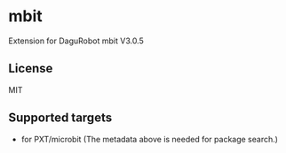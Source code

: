 # mbit

Extension for DaguRobot mbit V3.0.5

## License

MIT

## Supported targets

* for PXT/microbit
(The metadata above is needed for package search.)
